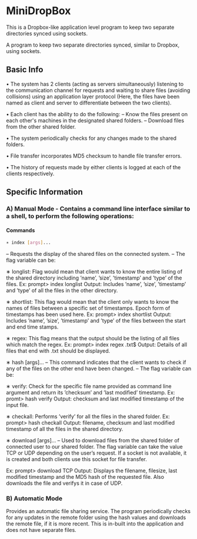 # MiniDropBox
This is a Dropbox-like application level program to keep two separate directories synced using sockets.

A program to keep two separate directories synced, similar to Dropbox, using sockets.

## Basic Info

• The system has 2 clients (acting as servers simultaneously) listening to the communication channel for requests and waiting to share files (avoiding collisions) using an application layer protocol (Here, the files have been named as client and server to differentiate between the two clients).

• Each client has the ability to do the following: – Know the files present on each other's machines in the designated shared folders. – Download files from the other shared folder.

• The system periodically checks for any changes made to the shared folders.

• File transfer incorporates MD5 checksum to handle file transfer errors.

• The history of requests made by either clients is logged at each of the clients respectively.

## Specific Information

### A) Manual Mode - Contains a command line interface similar to a shell, to perform the following operations:

#### Commands
```bash
∗ index [args]... 
```
– Requests the display of the shared files on the connected system. – The flag variable can be:

∗ longlist: Flag would mean that client wants to know the entire listing of the shared directory including ’name’, ’size’, ’timestamp’ and ’type’ of the files. Ex: prompt> index longlist Output: Includes ’name’, ’size’, ’timestamp’ and ’type’ of all the files in the other directory.

∗ shortlist: This flag would mean that the client only wants to know the names of files between a specific set of timestamps. Epoch form of timestamps has been used here. Ex: prompt> index shortlist Output: Includes ’name’, ’size’, ’timestamp’ and ’type’ of the files between the start and end time stamps.

∗ regex: This flag means that the output should be the listing of all files which match the regex. Ex: prompt> index regex .txt$ Output: Details of all files that end with .txt should be displayed.

∗ hash [args]... – This command indicates that the client wants to check if any of the files on the other end have been changed. – The flag variable can be:

∗ verify: Check for the specific file name provided as command line argument and return its ’checksum’ and ’last modified’ timestamp. Ex: promt> hash verify Output: checksum and last modified timestamp of the input file.

∗ checkall: Performs ’verify’ for all the files in the shared folder. Ex: prompt> hash checkall Output: filename, checksum and last modified timestamp of all the files in the shared directory.

∗ download [args]... – Used to download files from the shared folder of connected user to our shared folder. The flag variable can take the value TCP or UDP depending on the user’s request. If a socket is not available, it is created and both clients use this socket for file transfer.

Ex: prompt> download TCP Output: Displays the filename, filesize, last modified timestamp and the MD5 hash of the requested file. Also downloads the file and verifys it in case of UDP.

### B) Automatic Mode

Provides an automatic file sharing service. The program periodically checks for any updates in the remote folder using the hash values and downloads the remote file, if it is more recent. This is in-built into the application and does not have separate files.
